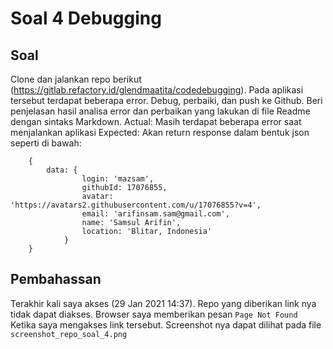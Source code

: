 # Soal 4 Debugging

## Soal 

Clone dan jalankan repo berikut (https://gitlab.refactory.id/glendmaatita/codedebugging). Pada aplikasi tersebut terdapat beberapa error. Debug, perbaiki, dan push ke Github. Beri penjelasan hasil analisa error dan perbaikan yang lakukan di file Readme dengan sintaks Markdown.
Actual: Masih terdapat beberapa error saat menjalankan aplikasi
Expected: Akan return response dalam bentuk json seperti di bawah:
```
    { 
        data: { 
                login: 'mazsam',
                githubId: 17076855,
                avatar: 'https://avatars2.githubusercontent.com/u/17076855?v=4',
                email: 'arifinsam.sam@gmail.com',
                name: 'Samsul Arifin',
                location: 'Blitar, Indonesia' 
            }
    }
```

## Pembahassan

Terakhir kali saya akses (29 Jan 2021 14:37). Repo yang diberikan link nya tidak dapat diakses. Browser saya memberikan pesan `Page Not Found` Ketika saya mengakses link tersebut. Screenshot nya dapat dilihat pada file `screenshot_repo_soal_4.png`

